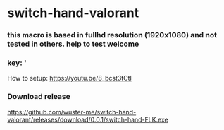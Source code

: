 # switch-hand-valorant

### this macro is based in fullhd resolution (1920x1080) and not tested in others. help to test welcome

### key: '

How to setup:
https://youtu.be/8_bcst3tCtI

### Download release
https://github.com/wuster-me/switch-hand-valorant/releases/download/0.0.1/switch-hand-FLK.exe
